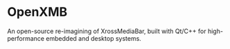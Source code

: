# OpenXMB
An open-source re-imagining of XrossMediaBar, built with Qt/C++ for high-performance embedded and desktop systems.
